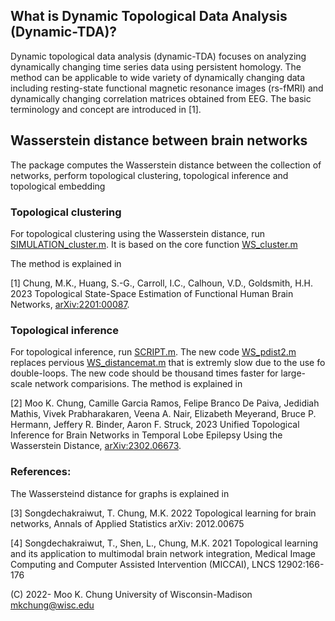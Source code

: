 ## What is Dynamic Topological Data Analysis (Dynamic-TDA)?

Dynamic topological data analysis (dynamic-TDA)  focuses on analyzing dynamically changing time series data using persistent homology. The method can be applicable to wide variety of dynamically changing data including resting-state functional magnetic resonance images (rs-fMRI) and dynamically changing correlation matrices obtained from EEG. The basic terminology and concept are introduced in [1]. 



## Wasserstein distance between brain networks 

The package computes the Wasserstein distance between the collection of networks, perform topological clustering, topological inference and topological embedding  



### Topological clustering

For topological clustering using the Wasserstein distance, run [SIMULATION_cluster.m](https://github.com/laplcebeltrami/dynamicTDA/blob/main/SIMULATION_cluster.m). It is based on the core function 
[WS_cluster.m](https://github.com/laplcebeltrami/dynamicTDA/blob/main/WS_cluster.m)


The method is explained in 

[1] Chung, M.K., Huang, S.-G., Carroll, I.C., Calhoun, V.D., Goldsmith, H.H. 2023 Topological  State-Space Estimation of Functional Human Brain Networks, [arXiv:2201:00087](https://arxiv.org/abs/2201.00087).


### Topological inference
For topological inference, run  [SCRIPT.m](https://github.com/laplcebeltrami/dynamicTDA/blob/main/SCRIPT.m). The new code [WS_pdist2.m](https://github.com/laplcebeltrami/dynamicTDA/blob/main/WS_pdist2.m) replaces pervious [WS_distancemat.m](https://pages.stat.wisc.edu/~mchung/dynamicTDA/matlab/WS_distancemat.m) that is extremly slow due to the use fo double-loops. The new code should be thousand times faster for large-scale network comparisions. The method is explained in

[2] Moo K. Chung, Camille Garcia Ramos, Felipe Branco De Paiva, Jedidiah Mathis, Vivek Prabharakaren, Veena A. Nair, Elizabeth Meyerand, Bruce P. Hermann, Jeffery R. Binder, Aaron F. Struck, 2023 Unified Topological Inference for Brain Networks in Temporal Lobe Epilepsy Using the Wasserstein Distance, [arXiv:2302.06673](https://arxiv.org/abs/2302.06673).



### References:

The Wassersteind distance for graphs is explained in 

[3] Songdechakraiwut, T. Chung, M.K. 2022 Topological learning for brain networks, Annals of Applied Statistics arXiv: 2012.00675

[4] Songdechakraiwut, T., Shen, L., Chung, M.K. 2021 Topological learning and its application to multimodal brain network integration, Medical Image Computing and Computer Assisted Intervention (MICCAI), LNCS 12902:166-176








(C) 2022- Moo K. Chung
University of Wisconsin-Madison
mkchung@wisc.edu
